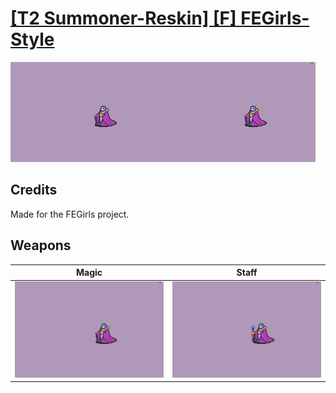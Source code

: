 # [\[T2 Summoner-Reskin\] \[F\] FEGirls-Style](./)
 

<img src="./6.%20Magic/Magic_000.png" alt="[T2 Summoner-Reskin] [F] FEGirls-Style standing" />

## Credits

Made for the FEGirls project.

## Weapons
 

|Magic |Staff |
|  :---: | :---: |
| <img alt="Magic animation" src="./6.%20Magic/Magic.gif" /> | <img alt="Staff animation" src="./7.%20Staff/Staff.gif" /> |

